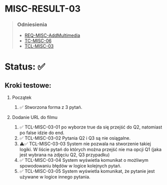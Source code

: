 # MISC-RESULT-03
> ### Odniesienia
> - [REQ-MISC-AddMultimedia](../../../requirements.md#req-misc-addmultimedia)
> - [TC-MISC-06](../../test-cases/high-level/misc.md#tc-misc-06)
> - [TCL-MISC-03](../../test-cases/low-level/misc/tcl-misc-02.md)


# Status: ✅

## Kroki testowe:
  1. Początek
       1. ✅ Stworzona forma z 3 pytań.

  2. Dodanie URL do filmu
       1. ✅ TCL-MISC-03-01 po wyborze true da się przejść do Q2, natomiast po false idzie do end.
       2. ✅ TCL-MISC-03-02 Pytania Q2 i Q3 są nie osiągalne.
       3. ⚠️✅ TCL-MISC-03-03 System nie pozwala na stworzenie takiej logiki. W liście pytań do których można przejść nie ma opcji Q1 (jaka jest wybrana na zdjęciu Q2, Q3 przypadku)
       4. ✅ TCL-MISC-03-04 System wyświetla komunikat o możliwym spowodowaniu błędów w logice kolejnych pytań.
       5. ✅ TCL-MISC-03-05 System wyświetla komunikat, że pytanie jest używane w logice innego pytania.
